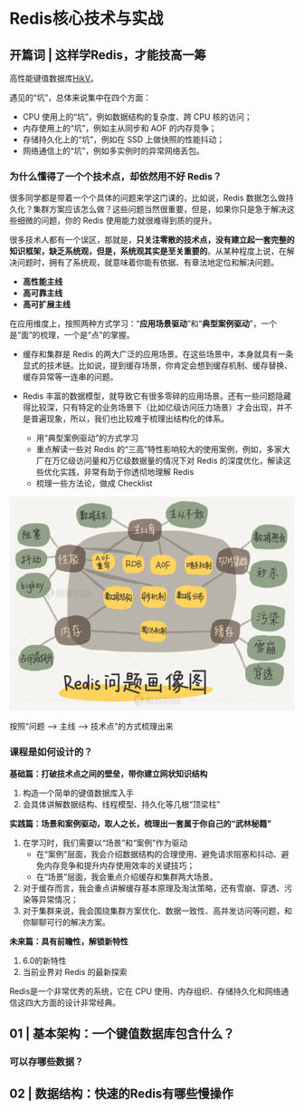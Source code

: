 # Redis核心技术与实战

## 开篇词 | 这样学Redis，才能技高一筹

高性能键值数据库[HikV](https://www.usenix.org/conference/atc17/technical-sessions/presentation/xia)。

遇见的“坑”，总体来说集中在四个方面：

* CPU 使用上的“坑”，例如数据结构的复杂度、跨 CPU 核的访问；
* 内存使用上的“坑”，例如主从同步和 AOF 的内存竞争；
* 存储持久化上的“坑”，例如在 SSD 上做快照的性能抖动；
* 网络通信上的“坑”，例如多实例时的异常网络丢包。

### 为什么懂得了一个个技术点，却依然用不好 Redis？

很多同学都是带着一个个具体的问题来学这门课的，比如说，Redis 数据怎么做持久化？集群方案应该怎么做？这些问题当然很重要，但是，如果你只是急于解决这些细微的问题，你的 Redis 使用能力就很难得到质的提升。

很多技术人都有一个误区，那就是，**只关注零散的技术点，没有建立起一套完整的知识框架，缺乏系统观，但是，系统观其实是至关重要的**。从某种程度上说，在解决问题时，拥有了系统观，就意味着你能有依据、有章法地定位和解决问题。

* **高性能主线**
* **高可靠主线**
* **高可扩展主线**

在应用维度上，按照两种方式学习：“**应用场景驱动**”和“**典型案例驱动**”，一个是“面”的梳理，一个是“点”的掌握。

* 缓存和集群是 Redis 的两大广泛的应用场景。在这些场景中，本身就具有一条显式的技术链。比如说，提到缓存场景，你肯定会想到缓存机制、缓存替换、缓存异常等一连串的问题。

* Redis 丰富的数据模型，就导致它有很多零碎的应用场景。还有一些问题隐藏得比较深，只有特定的业务场景下（比如亿级访问压力场景）才会出现，并不是普遍现象，所以，我们也比较难于梳理出结构化的体系。
  * 用“典型案例驱动”的方式学习
  * 重点解读一些对 Redis 的“三高”特性影响较大的使用案例，例如，多家大厂在万亿级访问量和万亿级数据量的情况下对 Redis 的深度优化，解读这些优化实践，非常有助于你透彻地理解 Redis
  * 梳理一些方法论，做成 Checklist

![70a5bc1ddc9e3579a2fcb8a5d44118b4.jpeg](img/70a5bc1ddc9e3579a2fcb8a5d44118b4.jpeg)

按照“问题 --> 主线 --> 技术点”的方式梳理出来

### 课程是如何设计的？

**基础篇：打破技术点之间的壁垒，带你建立网状知识结构**

1. 构造一个简单的键值数据库入手
2. 会具体讲解数据结构、线程模型、持久化等几根“顶梁柱”

**实践篇：场景和案例驱动，取人之长，梳理出一套属于你自己的“武林秘籍”**

1. 在学习时，我们需要以“场景”和“案例”作为驱动
   * 在“案例”层面，我会介绍数据结构的合理使用、避免请求阻塞和抖动、避免内存竞争和提升内存使用效率的关键技巧；
   * 在“场景”层面，我会重点介绍缓存和集群两大场景。
2. 对于缓存而言，我会重点讲解缓存基本原理及淘汰策略，还有雪崩、穿透、污染等异常情况；
3. 对于集群来说，我会围绕集群方案优化、数据一致性、高并发访问等问题，和你聊聊可行的解决方案。

**未来篇：具有前瞻性，解锁新特性**

1. 6.0的新特性
2. 当前业界对 Redis 的最新探索

Redis是一个非常优秀的系统，它在 CPU 使用、内存组织、存储持久化和网络通信这四大方面的设计非常经典。

## 01 | 基本架构：一个键值数据库包含什么？

### 可以存哪些数据？

## 02 | 数据结构：快速的Redis有哪些慢操作